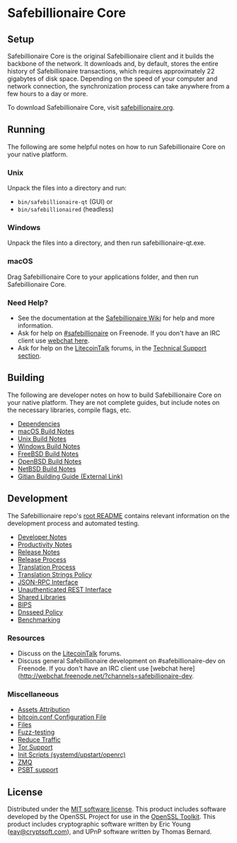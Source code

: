 Safebillionaire Core
=============

Setup
---------------------
Safebillionaire Core is the original Safebillionaire client and it builds the backbone of the network. It downloads and, by default, stores the entire history of Safebillionaire transactions, which requires approximately 22 gigabytes of disk space. Depending on the speed of your computer and network connection, the synchronization process can take anywhere from a few hours to a day or more.

To download Safebillionaire Core, visit [safebillionaire.org](https://safebillionaire.org/).

Running
---------------------
The following are some helpful notes on how to run Safebillionaire Core on your native platform.

### Unix

Unpack the files into a directory and run:

- `bin/safebillionaire-qt` (GUI) or
- `bin/safebillionaired` (headless)

### Windows

Unpack the files into a directory, and then run safebillionaire-qt.exe.

### macOS

Drag Safebillionaire Core to your applications folder, and then run Safebillionaire Core.

### Need Help?

* See the documentation at the [Safebillionaire Wiki](https://safebillionaire.info/)
for help and more information.
* Ask for help on [#safebillionaire](http://webchat.freenode.net?channels=safebillionaire) on Freenode. If you don't have an IRC client use [webchat here](http://webchat.freenode.net?channels=safebillionaire).
* Ask for help on the [LitecoinTalk](https://litecointalk.io/) forums, in the [Technical Support section](https://litecointalk.io/c/technical-support).

Building
---------------------
The following are developer notes on how to build Safebillionaire Core on your native platform. They are not complete guides, but include notes on the necessary libraries, compile flags, etc.

- [Dependencies](dependencies.md)
- [macOS Build Notes](build-osx.md)
- [Unix Build Notes](build-unix.md)
- [Windows Build Notes](build-windows.md)
- [FreeBSD Build Notes](build-freebsd.md)
- [OpenBSD Build Notes](build-openbsd.md)
- [NetBSD Build Notes](build-netbsd.md)
- [Gitian Building Guide (External Link)](https://github.com/bitcoin-core/docs/blob/master/gitian-building.md)

Development
---------------------
The Safebillionaire repo's [root README](/README.md) contains relevant information on the development process and automated testing.

- [Developer Notes](developer-notes.md)
- [Productivity Notes](productivity.md)
- [Release Notes](release-notes.md)
- [Release Process](release-process.md)
- [Translation Process](translation_process.md)
- [Translation Strings Policy](translation_strings_policy.md)
- [JSON-RPC Interface](JSON-RPC-interface.md)
- [Unauthenticated REST Interface](REST-interface.md)
- [Shared Libraries](shared-libraries.md)
- [BIPS](bips.md)
- [Dnsseed Policy](dnsseed-policy.md)
- [Benchmarking](benchmarking.md)

### Resources
* Discuss on the [LitecoinTalk](https://litecointalk.io/) forums.
* Discuss general Safebillionaire development on #safebillionaire-dev on Freenode. If you don't have an IRC client use [webchat here](http://webchat.freenode.net/?channels=safebillionaire-dev.

### Miscellaneous
- [Assets Attribution](assets-attribution.md)
- [bitcoin.conf Configuration File](bitcoin-conf.md)
- [Files](files.md)
- [Fuzz-testing](fuzzing.md)
- [Reduce Traffic](reduce-traffic.md)
- [Tor Support](tor.md)
- [Init Scripts (systemd/upstart/openrc)](init.md)
- [ZMQ](zmq.md)
- [PSBT support](psbt.md)

License
---------------------
Distributed under the [MIT software license](/COPYING).
This product includes software developed by the OpenSSL Project for use in the [OpenSSL Toolkit](https://www.openssl.org/). This product includes
cryptographic software written by Eric Young ([eay@cryptsoft.com](mailto:eay@cryptsoft.com)), and UPnP software written by Thomas Bernard.
